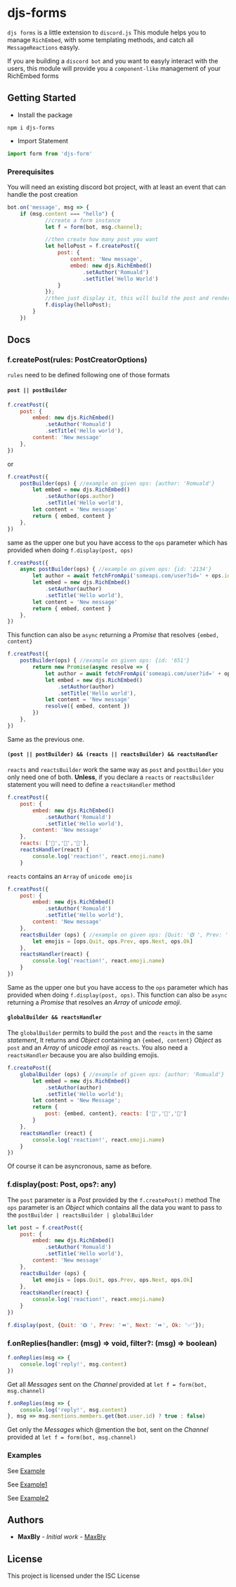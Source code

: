 # djs-forms

`djs forms` is a little extension to `discord.js`
This module helps you to manage `RichEmbed`, with some templating methods, and catch all `MessageReactions` easyly.

If you are building a `discord bot` and you want to easyly interact with the users, this module will provide you a `component-like` management of your RichEmbed forms 

## Getting Started

- Install the package

```
npm i djs-forms
```

- Import Statement
```js
import form from 'djs-form'
```

### Prerequisites

You will need an existing discord bot project, with at least an event that can handle the post creation

```js
bot.on('message', msg => {
    if (msg.content === "hello") {
            //create a form instance
            let f = form(bot, msg.channel);

            //then create how many post you want
            let helloPost = f.createPost({
                post: {
                    content: 'New message',
                    embed: new djs.RichEmbed()
                        .setAuthor('Romuald')
                        .setTitle('Hello World')
                }
            });
            //then just display it, this will build the post and render it
            f.display(helloPost);
        }
    })

```
## Docs

### f.createPost(rules: PostCreatorOptions)

`rules` need to be defined following one of those formats

#### `post || postBuilder` 

```js
f.creatPost({
    post: {
        embed: new djs.RichEmbed()
            .setAuthor('Romuald')
            .setTitle('Hello world'), 
        content: 'New message'
    },
})
```
or

```js
f.creatPost({
    postBuilder(ops) { //example on given ops: {author: 'Romuald'}
        let embed = new djs.RichEmbed()
            .setAuthor(ops.author)
            .setTitle('Hello world'), 
        let content = 'New message'
        return { embed, content }
    },
})
```
same as the upper one but you have access to the `ops` parameter which has provided when doing `f.display(post, ops)`

```js
f.creatPost({
    async postBuilder(ops) { //example on given ops: {id: '2134'}
        let author = await fetchFromApi('someapi.com/user?id=' + ops.id)
        let embed = new djs.RichEmbed()
            .setAuthor(author)
            .setTitle('Hello world'), 
        let content = 'New message'
        return { embed, content }
    },
})
```
This function can also be `async` returning a _Promise_ that resolves `{embed, content}`


```js
f.creatPost({
    postBuilder(ops) { //example on given ops: {id: '651'}
        return new Promise(async resolve => {
            let author = await fetchFromApi('someapi.com/user?id=' + ops.id)
            let embed = new djs.RichEmbed()
                .setAuthor(author)
                .setTitle('Hello world'), 
            let content = 'New message'
            resolve({ embed, content })
        })
    },
})
```
Same as the previous one.

#### `(post || postBuilder) && (reacts || reactsBuilder) && reactsHandler` 

`reacts` and `reactsBuilder` work the same way as `post` and `postBuilder` you only need one of both.
**Unless**, if you declare a `reacts` or `reactsBuilder` statement you will need to define a `reactsHandler` method

```js
f.creatPost({
    post: {
        embed: new djs.RichEmbed()
            .setAuthor('Romuald')
            .setTitle('Hello world'), 
        content: 'New message'
    },
    reacts: ['🥃','🍇','💼'], 
    reactsHandler(react) {
        console.log('reaction!', react.emoji.name)
    }
```
`reacts` contains an `Array` of `unicode emojis`

```js
f.creatPost({
    post: {
        embed: new djs.RichEmbed()
            .setAuthor('Romuald')
            .setTitle('Hello world'), 
        content: 'New message'
    },
    reactsBuilder (ops) { //example on given ops: {Quit: '❎ ', Prev: '⏪', Next: '⏩', Ok: '✅'}
        let emojis = [ops.Quit, ops.Prev, ops.Next, ops.Ok]
    }, 
    reactsHandler(react) {
        console.log('reaction!', react.emoji.name)
    }
})
```
Same as the upper one but you have access to the `ops` parameter which has provided when doing `f.display(post, ops)`.
This function can also be `async` returning a _Promise_ that resolves an _Array_ of *unicode emoji*.

#### `globalBuilder && reactsHandler` 

The `globalBuilder` permits to build the `post` and the `reacts` in the same _statement_,
It returns and _Object_ containing an `{embed, content}` _Object_ as `post` and an _Array_ of *unicode emoji* as `reacts`.
You also need a `reactsHandler` because you are also building emojis.

```js
f.createPost({
    globalBuilder (ops) { //example of given ops: {author: 'Romuald'}
        let embed = new djs.RichEmbed()
            .setAuthor(author)
            .setTitle('Hello world');
        let content = 'New Message';
        return {
            post: {embed, content}, reacts: ['🥃','🍇','💼']
        }
    },
    reactsHandler (react) {
        console.log('reaction!', react.emoji.name)
    }
})
```
Of course it can be asyncronous, same as before.

### f.display(post: Post, ops?: any)

The `post` parameter is a _Post_ provided by the `f.createPost()` method
The `ops` parameter is an _Object_ which contains all the data you want to pass to the `postBuilder | reactsBuilder | globalBuilder`

```js
let post = f.creatPost({
    post: {
        embed: new djs.RichEmbed()
            .setAuthor('Romuald')
            .setTitle('Hello world'), 
        content: 'New message'
    },
    reactsBuilder (ops) {
        let emojis = [ops.Quit, ops.Prev, ops.Next, ops.Ok]
    }, 
    reactsHandler(react) {
        console.log('reaction!', react.emoji.name)
    }
})

f.display(post, {Quit: '❎ ', Prev: '⏪', Next: '⏩', Ok: '✅'});
```

### f.onReplies(handler: (msg) => void, filter?: (msg) => boolean)

```js
f.onReplies(msg => {
    console.log('reply!', msg.content)
})
```
Get all _Messages_ sent on the _Channel_ provided at `let f = form(bot, msg.channel)`

```js
f.onReplies(msg => {
    console.log('reply!', msg.content)
}, msg => msg.mentions.members.get(bot.user.id) ? true : false)
```

Get only the _Messages_ which @mention the bot, sent on the _Channel_ provided at `let f = form(bot, msg.channel)`

### Examples 

See [Example](examples/example1.js)

See [Example1](examples/example2.js)

See [Example2](examples/example3.js)

## Authors

* **MaxBly** - *Initial work* - [MaxBly](https://github.com/MaxBly)

## License

This project is licensed under the ISC License
